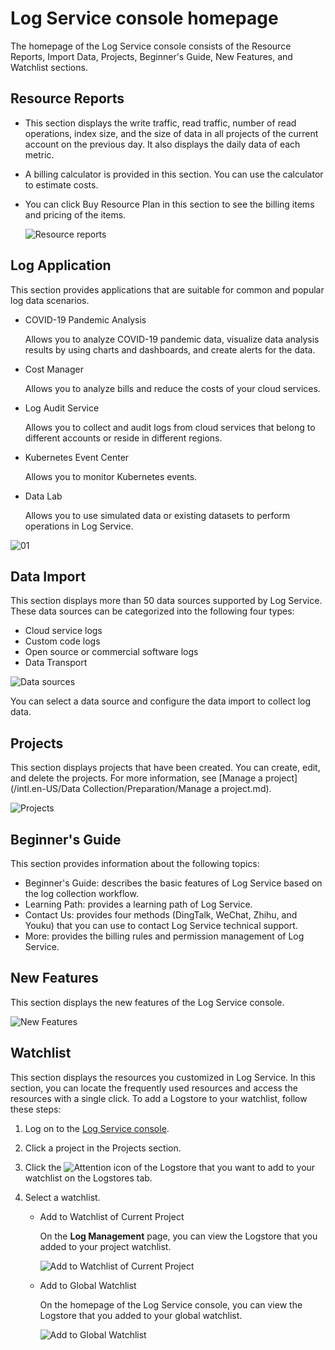 # Log Service console homepage

The homepage of the Log Service console consists of the Resource Reports, Import Data, Projects, Beginner's Guide, New Features, and Watchlist sections.

## Resource Reports

-   This section displays the write traffic, read traffic, number of read operations, index size, and the size of data in all projects of the current account on the previous day. It also displays the daily data of each metric.
-   A billing calculator is provided in this section. You can use the calculator to estimate costs.
-   You can click Buy Resource Plan in this section to see the billing items and pricing of the items.

    ![Resource reports](https://static-aliyun-doc.oss-cn-hangzhou.aliyuncs.com/assets/img/en-US/7078480061/p65698.png)


## Log Application

This section provides applications that are suitable for common and popular log data scenarios.

-   COVID-19 Pandemic Analysis

    Allows you to analyze COVID-19 pandemic data, visualize data analysis results by using charts and dashboards, and create alerts for the data.

-   Cost Manager

    Allows you to analyze bills and reduce the costs of your cloud services.

-   Log Audit Service

    Allows you to collect and audit logs from cloud services that belong to different accounts or reside in different regions.

-   Kubernetes Event Center

    Allows you to monitor Kubernetes events.

-   Data Lab

    Allows you to use simulated data or existing datasets to perform operations in Log Service.


![01](https://static-aliyun-doc.oss-cn-hangzhou.aliyuncs.com/assets/img/en-US/7078480061/p130076.png)

## Data Import

This section displays more than 50 data sources supported by Log Service. These data sources can be categorized into the following four types:

-   Cloud service logs
-   Custom code logs
-   Open source or commercial software logs
-   Data Transport

![Data sources](https://static-aliyun-doc.oss-cn-hangzhou.aliyuncs.com/assets/img/en-US/8078480061/p65699.png)

You can select a data source and configure the data import to collect log data.

## Projects

This section displays projects that have been created. You can create, edit, and delete the projects. For more information, see [Manage a project](/intl.en-US/Data Collection/Preparation/Manage a project.md).

![Projects](https://static-aliyun-doc.oss-cn-hangzhou.aliyuncs.com/assets/img/en-US/5783231851/p65700.png)

## Beginner's Guide

This section provides information about the following topics:

-   Beginner's Guide: describes the basic features of Log Service based on the log collection workflow.
-   Learning Path: provides a learning path of Log Service.
-   Contact Us: provides four methods \(DingTalk, WeChat, Zhihu, and Youku\) that you can use to contact Log Service technical support.
-   More: provides the billing rules and permission management of Log Service.

## New Features

This section displays the new features of the Log Service console.

![New Features](https://static-aliyun-doc.oss-cn-hangzhou.aliyuncs.com/assets/img/en-US/8078480061/p65703.png)

## Watchlist

This section displays the resources you customized in Log Service. In this section, you can locate the frequently used resources and access the resources with a single click. To add a Logstore to your watchlist, follow these steps:

1.  Log on to the [Log Service console](https://sls.console.aliyun.com).

2.  Click a project in the Projects section.

3.  Click the ![Attention](https://static-aliyun-doc.oss-cn-hangzhou.aliyuncs.com/assets/img/en-US/8078480061/p130812.png) icon of the Logstore that you want to add to your watchlist on the Logstores tab.

4.  Select a watchlist.

    -   Add to Watchlist of Current Project

        On the **Log Management** page, you can view the Logstore that you added to your project watchlist.

        ![Add to Watchlist of Current Project](https://static-aliyun-doc.oss-cn-hangzhou.aliyuncs.com/assets/img/en-US/8078480061/p65679.png)

    -   Add to Global Watchlist

        On the homepage of the Log Service console, you can view the Logstore that you added to your global watchlist.

        ![Add to Global Watchlist](https://static-aliyun-doc.oss-cn-hangzhou.aliyuncs.com/assets/img/en-US/8078480061/p65682.png)


